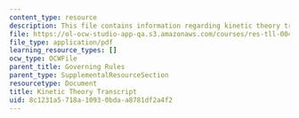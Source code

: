 ```yaml
---
content_type: resource
description: This file contains information regarding kinetic theory transcript.
file: https://ol-ocw-studio-app-qa.s3.amazonaws.com/courses/res-tll-004-stem-concept-videos-fall-2013/8c1231a5718a10930bdaa8781df2a4f2_MITRES_TLL-004F13_KineTheo.pdf
file_type: application/pdf
learning_resource_types: []
ocw_type: OCWFile
parent_title: Governing Rules
parent_type: SupplementalResourceSection
resourcetype: Document
title: Kinetic Theory Transcript
uid: 8c1231a5-718a-1093-0bda-a8781df2a4f2
---
```

